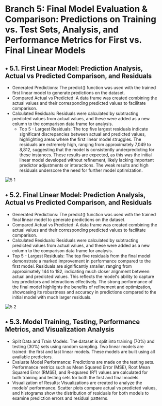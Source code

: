 # Branch 5: Final Model Evaluation & Comparison: Predictions on Training vs. Test Sets, Analysis, and Performance Metrics for First vs. Final Linear Models
## •	5.1. First Linear Model: Prediction Analysis, Actual vs Predicted Comparison, and Residuals
- Generated Predictions: The predict() function was used with the trained first linear model to generate predictions on the dataset.
- Compared Actual vs Predicted: A data frame was created combining the actual values and their corresponding predicted values to facilitate comparison.
- Calculated Residuals: Residuals were calculated by subtracting predicted values from actual values, and these were added as a new column to the comparison data frame for analysis.
   - Top 5 - Largest Residuals: The top five largest residuals indicate significant discrepancies between actual and predicted values, highlighting areas where the first linear model struggles. The residuals are extremely high, ranging from approximately 7,049 to 8,812, suggesting that the model is consistently underpredicting for these instances. These results are expected, as this was the initial linear model developed without refinement, likely lacking important predictor adjustments or interactions. The weak results and high residuals underscore the need for further model optimization.

![5 1](https://github.com/user-attachments/assets/1eb8b2a9-94f4-43dd-bb9d-747c154eb801) 

## •	5.2. Final Linear Model: Prediction Analysis, Actual vs Predicted Comparison, and Residuals
- Generated Predictions: The predict() function was used with the trained final linear model to generate predictions on the dataset.
- Compared Actual vs Predicted: A data frame was created combining the actual values and their corresponding predicted values to facilitate comparison.
- Calculated Residuals: Residuals were calculated by subtracting predicted values from actual values, and these were added as a new column to the comparison data frame for analysis.
- Top 5 - Largest Residuals: The top five residuals from the final model demonstrate a marked improvement in performance compared to the first model. Residuals are significantly smaller, ranging from approximately 144 to 182, indicating much closer alignment between actual and predicted values. This reflects the model's ability to capture key predictors and interactions effectively. The strong performance of the final model highlights the benefits of refinement and optimization, showcasing its robustness and accuracy in predictions compared to the initial model with much larger residuals.


![5 2](https://github.com/user-attachments/assets/2fde14b5-685d-46c7-99b2-44a06860f335)


## •	5.3. Model Training, Testing, Performance Metrics, and Visualization Analysis	
- Split Data and Train Models: The dataset is split into training (70%) and testing (30%) sets using random sampling. Two linear models are trained: the first and last linear models. These models are built using all available predictors.
- Evaluate Model Performance: Predictions are made on the testing sets. Performance metrics such as Mean Squared Error (MSE), Root Mean Squared Error (RMSE), and R-squared (R²) values are calculated for both training and testing sets for both the first and final models.
- Visualization of Results: Visualizations are created to analyze the models' performance. Scatter plots compare actual vs predicted values, and histograms show the distribution of residuals for both models to examine prediction errors and residual patterns.

